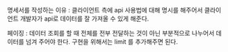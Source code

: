 명세서를 작성하는 이유 : 클라이언트 측에 api 사용법에 대해 명시를 해주어서 클라이언트 개발자가 api로 데이터를 잘 가져올 수 있게 해준다.
 

페이징 : 데이터 조회를 할 때 전체를 전부 전달하는 것이 아닌 부분적으로 나누어서 데이터를 넘겨 주어야 한다. 
구현을 위해서는 limit 를 추가해주면 된다. 

